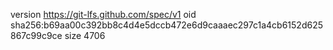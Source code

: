 version https://git-lfs.github.com/spec/v1
oid sha256:b69aa00c392bb8c4d4e5dccb472e6d9caaaec297c1a4cb6152d625867c99c9ce
size 4706
